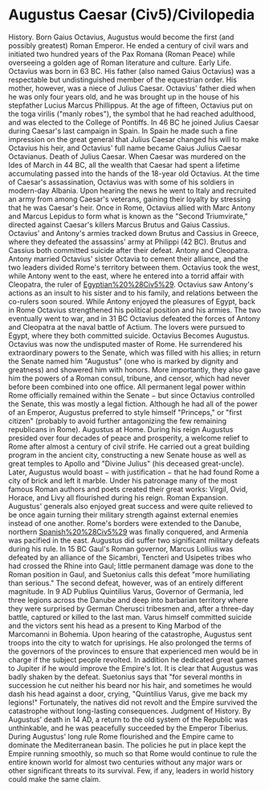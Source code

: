 # Augustus Caesar (Civ5)/Civilopedia

History.
Born Gaius Octavius, Augustus would become the first (and possibly greatest) Roman Emperor. He ended a century of civil wars and initiated two hundred years of the Pax Romana (Roman Peace) while overseeing a golden age of Roman literature and culture.
Early Life.
Octavius was born in 63 BC. His father (also named Gaius Octavius) was a respectable but undistinguished member of the equestrian order. His mother, however, was a niece of Julius Caesar. Octavius' father died when he was only four years old, and he was brought up in the house of his stepfather Lucius Marcus Phillippus.
At the age of fifteen, Octavius put on the toga virilis ("manly robes"), the symbol that he had reached adulthood, and was elected to the College of Pontiffs. In 46 BC he joined Julius Caesar during Caesar's last campaign in Spain. In Spain he made such a fine impression on the great general that Julius Caesar changed his will to make Octavius his heir, and Octavius' full name became Gaius Julius Caesar Octavianus.
Death of Julius Caesar.
When Caesar was murdered on the Ides of March in 44 BC, all the wealth that Caesar had spent a lifetime accumulating passed into the hands of the 18-year old Octavius. At the time of Caesar's assassination, Octavius was with some of his soldiers in modern-day Albania. Upon hearing the news he went to Italy and recruited an army from among Caesar's veterans, gaining their loyalty by stressing that he was Caesar's heir. Once in Rome, Octavius allied with Marc Antony and Marcus Lepidus to form what is known as the "Second Triumvirate," directed against Caesar's killers Marcus Brutus and Gaius Cassius. Octavius' and Antony's armies tracked down Brutus and Cassius in Greece, where they defeated the assassins' army at Philippi (42 BC). Brutus and Cassius both committed suicide after their defeat.
Antony and Cleopatra.
Antony married Octavius' sister Octavia to cement their alliance, and the two leaders divided Rome's territory between them. Octavius took the west, while Antony went to the east, where he entered into a torrid affair with Cleopatra, the ruler of [Egyptian%20%28Civ5%29](Egypt). Octavius saw Antony's actions as an insult to his sister and to his family, and relations between the co-rulers soon soured. While Antony enjoyed the pleasures of Egypt, back in Rome Octavius strengthened his political position and his armies. The two eventually went to war, and in 31 BC Octavius defeated the forces of Antony and Cleopatra at the naval battle of Actium. The lovers were pursued to Egypt, where they both committed suicide.
Octavius Becomes Augustus.
Octavius was now the undisputed master of Rome. He surrendered his extraordinary powers to the Senate, which was filled with his allies; in return the Senate named him "Augustus" (one who is marked by dignity and greatness) and showered him with honors. More importantly, they also gave him the powers of a Roman consul, tribune, and censor, which had never before been combined into one office. All permanent legal power within Rome officially remained within the Senate − but since Octavius controlled the Senate, this was mostly a legal fiction. Although he had all of the power of an Emperor, Augustus preferred to style himself "Princeps," or "first citizen" (probably to avoid further antagonizing the few remaining republicans in Rome).
Augustus at Home.
During his reign Augustus presided over four decades of peace and prosperity, a welcome relief to Rome after almost a century of civil strife. He carried out a great building program in the ancient city, constructing a new Senate house as well as great temples to Apollo and "Divine Julius" (his deceased great-uncle). Later, Augustus would boast − with justification − that he had found Rome a city of brick and left it marble. Under his patronage many of the most famous Roman authors and poets created their great works: Virgil, Ovid, Horace, and Livy all flourished during his reign.
Roman Expansion.
Augustus' generals also enjoyed great success and were quite relieved to be once again turning their military strength against external enemies instead of one another. Rome's borders were extended to the Danube, northern [Spanish%20%28Civ5%29](Spain) was finally conquered, and Armenia was pacified in the east. Augustus did suffer two significant military defeats during his rule. In 15 BC Gaul's Roman governor, Marcus Lollius was defeated by an alliance of the Sicambri, Tencteri and Usipetes tribes who had crossed the Rhine into Gaul; little permanent damage was done to the Roman position in Gaul, and Suetonius calls this defeat "more humiliating than serious."
The second defeat, however, was of an entirely different magnitude. In 9 AD Publius Quintilius Varus, Governor of Germania, led three legions across the Danube and deep into barbarian territory where they were surprised by German Cherusci tribesmen and, after a three-day battle, captured or killed to the last man. Varus himself committed suicide and the victors sent his head as a present to King Marbod of the Marcomanni in Bohemia.
Upon hearing of the catastrophe, Augustus sent troops into the city to watch for uprisings. He also prolonged the terms of the governors of the provinces to ensure that experienced men would be in charge if the subject people revolted. In addition he dedicated great games to Jupiter if he would improve the Empire's lot. It is clear that Augustus was badly shaken by the defeat. Suetonius says that "for several months in succession he cut neither his beard nor his hair, and sometimes he would dash his head against a door, crying, "Quintilius Varus, give me back my legions!"
Fortunately, the natives did not revolt and the Empire survived the catastrophe without long-lasting consequences.
Judgment of History.
By Augustus' death in 14 AD, a return to the old system of the Republic was unthinkable, and he was peacefully succeeded by the Emperor Tiberius.
During Augustus' long rule Rome flourished and the Empire came to dominate the Mediterranean basin. The policies he put in place kept the Empire running smoothly, so much so that Rome would continue to rule the entire known world for almost two centuries without any major wars or other significant threats to its survival. Few, if any, leaders in world history could make the same claim.